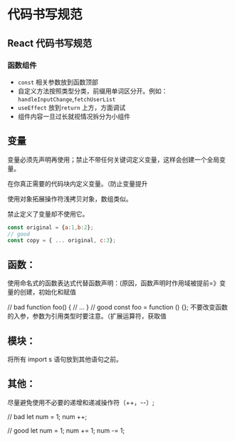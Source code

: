 # 代码书写规范

## React 代码书写规范

### 函数组件

- `const`  相关参数放到函数顶部
- 自定义方法按照类型分类，前缀用单词区分开。例如： `handleInputChange`,`fetchUserList`
- `useEffect` 放到`return` 上方，方面调试
- 组件内容一旦过长就视情况拆分为小组件

## 变量
变量必须先声明再使用；禁止不带任何关键词定义变量，这样会创建一个全局变量。

在你真正需要的代码块内定义变量。（防止变量提升

使用对象拓展操作符浅拷贝对象，数组类似。

禁止定义了变量却不使用它。

```js
const original = {a:1,b:2};
// good
const copy = { ... original, c:3};
```

## 函数：
使用命名式的函数表达式代替函数声明：(原因，函数声明时作用域被提前=》变量的创建，初始化和赋值

// bad
function foo() {
// ...
}
// good
const foo = function () {};
不要改变函数的入参，参数为引用类型时要注意。（扩展运算符，获取值


## 模块：
将所有 import s 语句放到其他语句之前。


## 其他：
尽量避免使用不必要的递增和递减操作符（++，--）;

// bad
let num = 1;
num ++;

// good
let num = 1;
num += 1;
num -= 1;
